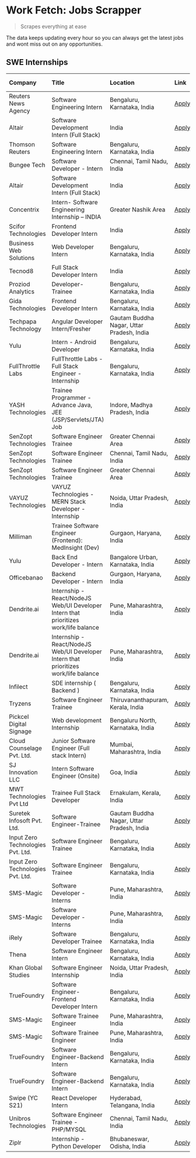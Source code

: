 # Work Fetch: Jobs Scrapper
> Scrapes everything at ease

The data keeps updating every hour so you can always get the latest jobs and wont miss out on any opportunities.

## SWE Internships
<!--START_SECTION:workfetch-->
| Company                           | Title                                                                                | Location                                  | Link                                                                                                                                                                                                                                                                                                    | Date Posted   |
|:----------------------------------|:-------------------------------------------------------------------------------------|:------------------------------------------|:--------------------------------------------------------------------------------------------------------------------------------------------------------------------------------------------------------------------------------------------------------------------------------------------------------|:--------------|
| Reuters News Agency               | Software Engineering Intern                                                          | Bengaluru, Karnataka, India               | [Apply](https://in.linkedin.com/jobs/view/software-engineering-intern-at-reuters-news-agency-3840407501?position=16&pageNum=0&refId=dMwJNGtrO%2B%2B7k1%2FAgDwqYA%3D%3D&trackingId=eOPeihh2d1gXns04mFB28Q%3D%3D&trk=public_jobs_jserp-result_search-card)                                                | 2024-02-28    |
| Altair                            | Software Development Intern (Full Stack)                                             | India                                     | [Apply](https://in.linkedin.com/jobs/view/software-development-intern-full-stack-at-altair-3840065993?position=32&pageNum=0&refId=dMwJNGtrO%2B%2B7k1%2FAgDwqYA%3D%3D&trackingId=3kubEHG8d8bTsmcbHMxyPw%3D%3D&trk=public_jobs_jserp-result_search-card)                                                  | 2024-02-28    |
| Thomson Reuters                   | Software Engineering Intern                                                          | Bengaluru, Karnataka, India               | [Apply](https://in.linkedin.com/jobs/view/software-engineering-intern-at-thomson-reuters-3842214991?position=41&pageNum=0&refId=dMwJNGtrO%2B%2B7k1%2FAgDwqYA%3D%3D&trackingId=Pobu1qiMuLXAKbVZNQh0dQ%3D%3D&trk=public_jobs_jserp-result_search-card)                                                    | 2024-02-28    |
| Bungee Tech                       | Software Developer - Intern                                                          | Chennai, Tamil Nadu, India                | [Apply](https://in.linkedin.com/jobs/view/software-developer-intern-at-bungee-tech-3842220746?position=47&pageNum=0&refId=dMwJNGtrO%2B%2B7k1%2FAgDwqYA%3D%3D&trackingId=PQ8qsc4mbItz%2BoBMr%2FbXAg%3D%3D&trk=public_jobs_jserp-result_search-card)                                                      | 2024-02-28    |
| Altair                            | Software Development Intern (Full Stack)                                             | India                                     | [Apply](https://in.linkedin.com/jobs/view/software-development-intern-full-stack-at-altair-3840065993?position=8&pageNum=2&refId=zP7nYLJOM32F2NUah2Uz1A%3D%3D&trackingId=mGtEJH6dfB92lP2RSOmZdQ%3D%3D&trk=public_jobs_jserp-result_search-card)                                                         | 2024-02-28    |
| Concentrix                        | Intern- Software Engineering Internship – INDIA                                      | Greater Nashik Area                       | [Apply](https://in.linkedin.com/jobs/view/intern-software-engineering-internship-%E2%80%93-india-at-concentrix-3839392063?position=3&pageNum=0&refId=dMwJNGtrO%2B%2B7k1%2FAgDwqYA%3D%3D&trackingId=vWP3dYXBhUmIu5j7doY1eQ%3D%3D&trk=public_jobs_jserp-result_search-card)                               | 2024-02-27    |
| Scifor Technologies               | Frontend Developer Intern                                                            | India                                     | [Apply](https://in.linkedin.com/jobs/view/frontend-developer-intern-at-scifor-technologies-3839011953?position=53&pageNum=0&refId=dMwJNGtrO%2B%2B7k1%2FAgDwqYA%3D%3D&trackingId=vqX4MzK6mpohTrEWyFGUuA%3D%3D&trk=public_jobs_jserp-result_search-card)                                                  | 2024-02-27    |
| Business Web Solutions            | Web Developer Intern                                                                 | Bengaluru, Karnataka, India               | [Apply](https://in.linkedin.com/jobs/view/web-developer-intern-at-business-web-solutions-3839906144?position=24&pageNum=0&refId=dMwJNGtrO%2B%2B7k1%2FAgDwqYA%3D%3D&trackingId=pD0osKYn8J1grZ2wyrqpMw%3D%3D&trk=public_jobs_jserp-result_search-card)                                                    | 2024-02-26    |
| Tecnod8                           | Full Stack Developer Intern                                                          | India                                     | [Apply](https://in.linkedin.com/jobs/view/full-stack-developer-intern-at-tecnod8-3834283868?position=48&pageNum=0&refId=dMwJNGtrO%2B%2B7k1%2FAgDwqYA%3D%3D&trackingId=5BXb9Q72VCiIv5LonADK4Q%3D%3D&trk=public_jobs_jserp-result_search-card)                                                            | 2024-02-25    |
| Proziod Analytics                 | Developer-Trainee                                                                    | Bengaluru, Karnataka, India               | [Apply](https://in.linkedin.com/jobs/view/developer-trainee-at-proziod-analytics-3838200708?position=52&pageNum=0&refId=dMwJNGtrO%2B%2B7k1%2FAgDwqYA%3D%3D&trackingId=B55YXu9TA%2BrFsu10ZPaV%2FA%3D%3D&trk=public_jobs_jserp-result_search-card)                                                        | 2024-02-23    |
| Gida Technologies                 | Frontend Developer Intern                                                            | Bengaluru, Karnataka, India               | [Apply](https://in.linkedin.com/jobs/view/frontend-developer-intern-at-gida-technologies-3836040945?position=20&pageNum=0&refId=dMwJNGtrO%2B%2B7k1%2FAgDwqYA%3D%3D&trackingId=s0KEshwcBvokXue3Xie3Eg%3D%3D&trk=public_jobs_jserp-result_search-card)                                                    | 2024-02-21    |
| Techpapa Technology               | Angular Developer Intern/Fresher                                                     | Gautam Buddha Nagar, Uttar Pradesh, India | [Apply](https://in.linkedin.com/jobs/view/angular-developer-intern-fresher-at-techpapa-technology-3834305862?position=43&pageNum=0&refId=dMwJNGtrO%2B%2B7k1%2FAgDwqYA%3D%3D&trackingId=wVRpcuTwWfVB3KJPZJYHvg%3D%3D&trk=public_jobs_jserp-result_search-card)                                           | 2024-02-20    |
| Yulu                              | Intern - Android Developer                                                           | Bengaluru, Karnataka, India               | [Apply](https://in.linkedin.com/jobs/view/intern-android-developer-at-yulu-3834459982?position=56&pageNum=0&refId=dMwJNGtrO%2B%2B7k1%2FAgDwqYA%3D%3D&trackingId=W%2FvuoyVTodLaB6lzvtXNIw%3D%3D&trk=public_jobs_jserp-result_search-card)                                                                | 2024-02-19    |
| FullThrottle Labs                 | FullThrottle Labs - Full Stack Engineer - Internship                                 | Bengaluru, Karnataka, India               | [Apply](https://in.linkedin.com/jobs/view/fullthrottle-labs-full-stack-engineer-internship-at-fullthrottle-labs-3829636016?position=50&pageNum=0&refId=dMwJNGtrO%2B%2B7k1%2FAgDwqYA%3D%3D&trackingId=Ji%2FMpqRwy0vwhW3QmxXmCg%3D%3D&trk=public_jobs_jserp-result_search-card)                           | 2024-02-17    |
| YASH Technologies                 | Trainee Programmer - Advance Java, JEE (JSP/Servlets/JTA) Job                        | Indore, Madhya Pradesh, India             | [Apply](https://in.linkedin.com/jobs/view/trainee-programmer-advance-java-jee-jsp-servlets-jta-job-at-yash-technologies-3811759183?position=14&pageNum=0&refId=dMwJNGtrO%2B%2B7k1%2FAgDwqYA%3D%3D&trackingId=QZ7ACn9nEAm9Sofqd1q%2BQw%3D%3D&trk=public_jobs_jserp-result_search-card)                   | 2024-02-13    |
| SenZopt Technologies              | Software Engineer Trainee                                                            | Greater Chennai Area                      | [Apply](https://in.linkedin.com/jobs/view/software-engineer-trainee-at-senzopt-technologies-3827688781?position=34&pageNum=0&refId=dMwJNGtrO%2B%2B7k1%2FAgDwqYA%3D%3D&trackingId=K044%2FsAkuLs3PGx8hf3qeg%3D%3D&trk=public_jobs_jserp-result_search-card)                                               | 2024-02-12    |
| SenZopt Technologies              | Software Engineer Trainee                                                            | Chennai, Tamil Nadu, India                | [Apply](https://in.linkedin.com/jobs/view/software-engineer-trainee-at-senzopt-technologies-3827686880?position=44&pageNum=0&refId=dMwJNGtrO%2B%2B7k1%2FAgDwqYA%3D%3D&trackingId=AIgSi93t4uYiumQvEitW3g%3D%3D&trk=public_jobs_jserp-result_search-card)                                                 | 2024-02-12    |
| SenZopt Technologies              | Software Engineer Trainee                                                            | Greater Chennai Area                      | [Apply](https://in.linkedin.com/jobs/view/software-engineer-trainee-at-senzopt-technologies-3827688781?position=10&pageNum=2&refId=zP7nYLJOM32F2NUah2Uz1A%3D%3D&trackingId=trKZOOzN16ca6RVjtbtLkg%3D%3D&trk=public_jobs_jserp-result_search-card)                                                       | 2024-02-12    |
| VAYUZ Technologies                | VAYUZ Technologies - MERN Stack Developer - Internship                               | Noida, Uttar Pradesh, India               | [Apply](https://in.linkedin.com/jobs/view/vayuz-technologies-mern-stack-developer-internship-at-vayuz-technologies-3822619356?position=51&pageNum=0&refId=dMwJNGtrO%2B%2B7k1%2FAgDwqYA%3D%3D&trackingId=SBOm0XFYg2x55Of56jeM9Q%3D%3D&trk=public_jobs_jserp-result_search-card)                          | 2024-02-10    |
| Milliman                          | Trainee Software Engineer (Frontend): MedInsight (Dev)                               | Gurgaon, Haryana, India                   | [Apply](https://in.linkedin.com/jobs/view/trainee-software-engineer-frontend-medinsight-dev-at-milliman-3792874280?position=6&pageNum=0&refId=dMwJNGtrO%2B%2B7k1%2FAgDwqYA%3D%3D&trackingId=iOb875Cci1VPKg3ajY6sRA%3D%3D&trk=public_jobs_jserp-result_search-card)                                      | 2024-02-09    |
| Yulu                              | Back End Developer - Intern                                                          | Bangalore Urban, Karnataka, India         | [Apply](https://in.linkedin.com/jobs/view/back-end-developer-intern-at-yulu-3821682220?position=8&pageNum=0&refId=dMwJNGtrO%2B%2B7k1%2FAgDwqYA%3D%3D&trackingId=Tq0stZUxwC40wcMkx8zYOw%3D%3D&trk=public_jobs_jserp-result_search-card)                                                                  | 2024-02-04    |
| Officebanao                       | Backend Developer - Intern                                                           | Gurgaon, Haryana, India                   | [Apply](https://in.linkedin.com/jobs/view/backend-developer-intern-at-officebanao-3814263731?position=19&pageNum=0&refId=dMwJNGtrO%2B%2B7k1%2FAgDwqYA%3D%3D&trackingId=ub%2Ben9wtrNohf3dDyV4TYQ%3D%3D&trk=public_jobs_jserp-result_search-card)                                                         | 2024-01-31    |
| Dendrite.ai                       | Internship - React/NodeJS Web/UI Developer Intern that prioritizes work/life balance | Pune, Maharashtra, India                  | [Apply](https://in.linkedin.com/jobs/view/internship-react-nodejs-web-ui-developer-intern-that-prioritizes-work-life-balance-at-dendrite-ai-3818948068?position=28&pageNum=0&refId=dMwJNGtrO%2B%2B7k1%2FAgDwqYA%3D%3D&trackingId=gtwPQ2MItMrjtttPG7tpWw%3D%3D&trk=public_jobs_jserp-result_search-card) | 2024-01-31    |
| Dendrite.ai                       | Internship - React/NodeJS Web/UI Developer Intern that prioritizes work/life balance | Pune, Maharashtra, India                  | [Apply](https://in.linkedin.com/jobs/view/internship-react-nodejs-web-ui-developer-intern-that-prioritizes-work-life-balance-at-dendrite-ai-3818948068?position=4&pageNum=2&refId=zP7nYLJOM32F2NUah2Uz1A%3D%3D&trackingId=1p0mRPdNlFm5ZVDFSEHU9w%3D%3D&trk=public_jobs_jserp-result_search-card)        | 2024-01-31    |
| Infilect                          | SDE internship ( Backend )                                                           | Bengaluru, Karnataka, India               | [Apply](https://in.linkedin.com/jobs/view/sde-internship-backend-at-infilect-3815120558?position=21&pageNum=0&refId=dMwJNGtrO%2B%2B7k1%2FAgDwqYA%3D%3D&trackingId=H%2FF1BzpLre9DXdeJJh3F7A%3D%3D&trk=public_jobs_jserp-result_search-card)                                                              | 2024-01-25    |
| Tryzens                           | Software Engineer Trainee                                                            | Thiruvananthapuram, Kerala, India         | [Apply](https://in.linkedin.com/jobs/view/software-engineer-trainee-at-tryzens-3809363491?position=37&pageNum=0&refId=dMwJNGtrO%2B%2B7k1%2FAgDwqYA%3D%3D&trackingId=DJr2OAoAA%2Fw4rfKPOI%2FLSw%3D%3D&trk=public_jobs_jserp-result_search-card)                                                          | 2024-01-18    |
| Pickcel Digital Signage           | Web development Internship                                                           | Bengaluru North, Karnataka, India         | [Apply](https://in.linkedin.com/jobs/view/web-development-internship-at-pickcel-digital-signage-3826062393?position=55&pageNum=0&refId=dMwJNGtrO%2B%2B7k1%2FAgDwqYA%3D%3D&trackingId=PfmREk49xy1%2FzCVwXm%2F5yg%3D%3D&trk=public_jobs_jserp-result_search-card)                                         | 2024-01-15    |
| Cloud Counselage Pvt. Ltd.        | Junior Software Engineer (Full stack Intern)                                         | Mumbai, Maharashtra, India                | [Apply](https://in.linkedin.com/jobs/view/junior-software-engineer-full-stack-intern-at-cloud-counselage-pvt-ltd-3803132814?position=22&pageNum=0&refId=dMwJNGtrO%2B%2B7k1%2FAgDwqYA%3D%3D&trackingId=rHj4jxbrPqWQPEzNnRRALw%3D%3D&trk=public_jobs_jserp-result_search-card)                            | 2024-01-11    |
| SJ Innovation LLC                 | Intern Software Engineer (Onsite)                                                    | Goa, India                                | [Apply](https://in.linkedin.com/jobs/view/intern-software-engineer-onsite-at-sj-innovation-llc-3799959011?position=40&pageNum=0&refId=dMwJNGtrO%2B%2B7k1%2FAgDwqYA%3D%3D&trackingId=sc7UiYbjpbi8tr1K0NFlaQ%3D%3D&trk=public_jobs_jserp-result_search-card)                                              | 2024-01-11    |
| MWT Technologies Pvt Ltd          | Trainee Full Stack Developer                                                         | Ernakulam, Kerala, India                  | [Apply](https://in.linkedin.com/jobs/view/trainee-full-stack-developer-at-mwt-technologies-pvt-ltd-3800921715?position=5&pageNum=0&refId=dMwJNGtrO%2B%2B7k1%2FAgDwqYA%3D%3D&trackingId=hmuf%2FzUwY1Whe07Acm9TBg%3D%3D&trk=public_jobs_jserp-result_search-card)                                         | 2024-01-09    |
| Suretek Infosoft Pvt. Ltd.        | Software Engineer-Trainee                                                            | Gautam Buddha Nagar, Uttar Pradesh, India | [Apply](https://in.linkedin.com/jobs/view/software-engineer-trainee-at-suretek-infosoft-pvt-ltd-3800934643?position=15&pageNum=0&refId=dMwJNGtrO%2B%2B7k1%2FAgDwqYA%3D%3D&trackingId=5HWpbGFyQGMN%2BLb%2BNSvk%2BQ%3D%3D&trk=public_jobs_jserp-result_search-card)                                       | 2024-01-09    |
| Input Zero Technologies Pvt. Ltd. | Software Engineer Trainee                                                            | Bengaluru, Karnataka, India               | [Apply](https://in.linkedin.com/jobs/view/software-engineer-trainee-at-input-zero-technologies-pvt-ltd-3800927643?position=29&pageNum=0&refId=dMwJNGtrO%2B%2B7k1%2FAgDwqYA%3D%3D&trackingId=uVVXx30jCDO0s5L805FDdw%3D%3D&trk=public_jobs_jserp-result_search-card)                                      | 2024-01-09    |
| Input Zero Technologies Pvt. Ltd. | Software Engineer Trainee                                                            | Bengaluru, Karnataka, India               | [Apply](https://in.linkedin.com/jobs/view/software-engineer-trainee-at-input-zero-technologies-pvt-ltd-3800927643?position=5&pageNum=2&refId=zP7nYLJOM32F2NUah2Uz1A%3D%3D&trackingId=5i1sbxKoLhk%2F7iE1q8SQkw%3D%3D&trk=public_jobs_jserp-result_search-card)                                           | 2024-01-09    |
| SMS-Magic                         | Software Developer -Interns                                                          | Pune, Maharashtra, India                  | [Apply](https://in.linkedin.com/jobs/view/software-developer-interns-at-sms-magic-3799485343?position=33&pageNum=0&refId=dMwJNGtrO%2B%2B7k1%2FAgDwqYA%3D%3D&trackingId=%2BYBA6WnBmOAvKGPWFziAmA%3D%3D&trk=public_jobs_jserp-result_search-card)                                                         | 2024-01-05    |
| SMS-Magic                         | Software Developer -Interns                                                          | Pune, Maharashtra, India                  | [Apply](https://in.linkedin.com/jobs/view/software-developer-interns-at-sms-magic-3799485343?position=9&pageNum=2&refId=zP7nYLJOM32F2NUah2Uz1A%3D%3D&trackingId=q%2FzQWqFqp3N%2FoIrDVz0b9g%3D%3D&trk=public_jobs_jserp-result_search-card)                                                              | 2024-01-05    |
| iRely                             | Software Developer Trainee                                                           | Bengaluru, Karnataka, India               | [Apply](https://in.linkedin.com/jobs/view/software-developer-trainee-at-irely-3801577534?position=9&pageNum=0&refId=dMwJNGtrO%2B%2B7k1%2FAgDwqYA%3D%3D&trackingId=bydh95ysm51NFa4zUWctsQ%3D%3D&trk=public_jobs_jserp-result_search-card)                                                                | 2023-12-22    |
| Thena                             | Software Engineer Intern                                                             | Bengaluru, Karnataka, India               | [Apply](https://in.linkedin.com/jobs/view/software-engineer-intern-at-thena-3778731751?position=12&pageNum=0&refId=dMwJNGtrO%2B%2B7k1%2FAgDwqYA%3D%3D&trackingId=bQJfUvBxOD8wmrYFDV0VQQ%3D%3D&trk=public_jobs_jserp-result_search-card)                                                                 | 2023-12-05    |
| Khan Global Studies               | Software Engineer Internship                                                         | Noida, Uttar Pradesh, India               | [Apply](https://in.linkedin.com/jobs/view/software-engineer-internship-at-khan-global-studies-3766942197?position=45&pageNum=0&refId=dMwJNGtrO%2B%2B7k1%2FAgDwqYA%3D%3D&trackingId=0nHRrknmZqYxBe53GM1Gyw%3D%3D&trk=public_jobs_jserp-result_search-card)                                               | 2023-11-27    |
| TrueFoundry                       | Software Engineer- Frontend Developer Intern                                         | Bengaluru, Karnataka, India               | [Apply](https://in.linkedin.com/jobs/view/software-engineer-frontend-developer-intern-at-truefoundry-3790095058?position=10&pageNum=0&refId=dMwJNGtrO%2B%2B7k1%2FAgDwqYA%3D%3D&trackingId=Ewi0w6FaBzSkS3JhM1ULRg%3D%3D&trk=public_jobs_jserp-result_search-card)                                        | 2023-11-24    |
| SMS-Magic                         | Software Trainee Engineer                                                            | Pune, Maharashtra, India                  | [Apply](https://in.linkedin.com/jobs/view/software-trainee-engineer-at-sms-magic-3761409781?position=26&pageNum=0&refId=dMwJNGtrO%2B%2B7k1%2FAgDwqYA%3D%3D&trackingId=FOZp1x2EHOhxfKp8APl04A%3D%3D&trk=public_jobs_jserp-result_search-card)                                                            | 2023-11-16    |
| SMS-Magic                         | Software Trainee Engineer                                                            | Pune, Maharashtra, India                  | [Apply](https://in.linkedin.com/jobs/view/software-trainee-engineer-at-sms-magic-3761409781?position=2&pageNum=2&refId=zP7nYLJOM32F2NUah2Uz1A%3D%3D&trackingId=%2FSFK0qw%2BDS0tGS3eVM%2Flfg%3D%3D&trk=public_jobs_jserp-result_search-card)                                                             | 2023-11-16    |
| TrueFoundry                       | Software Engineer-Backend Intern                                                     | Bengaluru, Karnataka, India               | [Apply](https://in.linkedin.com/jobs/view/software-engineer-backend-intern-at-truefoundry-3779508170?position=27&pageNum=0&refId=dMwJNGtrO%2B%2B7k1%2FAgDwqYA%3D%3D&trackingId=k4Ql8LxVW32P2JnIW7n%2B7g%3D%3D&trk=public_jobs_jserp-result_search-card)                                                 | 2023-11-10    |
| TrueFoundry                       | Software Engineer-Backend Intern                                                     | Bengaluru, Karnataka, India               | [Apply](https://in.linkedin.com/jobs/view/software-engineer-backend-intern-at-truefoundry-3779508170?position=3&pageNum=2&refId=zP7nYLJOM32F2NUah2Uz1A%3D%3D&trackingId=%2FWmrciXn9ofDmyxoeshuIQ%3D%3D&trk=public_jobs_jserp-result_search-card)                                                        | 2023-11-10    |
| Swipe (YC S21)                    | React Developer Intern                                                               | Hyderabad, Telangana, India               | [Apply](https://in.linkedin.com/jobs/view/react-developer-intern-at-swipe-yc-s21-3737600089?position=13&pageNum=0&refId=dMwJNGtrO%2B%2B7k1%2FAgDwqYA%3D%3D&trackingId=KHuRdtbWkKEkrkRBnEBfgg%3D%3D&trk=public_jobs_jserp-result_search-card)                                                            | 2023-10-13    |
| Unibros Technologies              | Software Engineer Trainee - PHP/MYSQL                                                | Chennai, Tamil Nadu, India                | [Apply](https://in.linkedin.com/jobs/view/software-engineer-trainee-php-mysql-at-unibros-technologies-3656599241?position=36&pageNum=0&refId=dMwJNGtrO%2B%2B7k1%2FAgDwqYA%3D%3D&trackingId=4ZydJLpglsY0v1V1N1MKIg%3D%3D&trk=public_jobs_jserp-result_search-card)                                       | 2023-06-12    |
| Ziplr                             | Internship - Python Developer                                                        | Bhubaneswar, Odisha, India                | [Apply](https://in.linkedin.com/jobs/view/internship-python-developer-at-ziplr-3645677592?position=58&pageNum=0&refId=dMwJNGtrO%2B%2B7k1%2FAgDwqYA%3D%3D&trackingId=H4EpZZ%2FMnEjufCN%2B7c3h9g%3D%3D&trk=public_jobs_jserp-result_search-card)                                                          | 2023-06-02    |
<!--END_SECTION:workfetch-->
